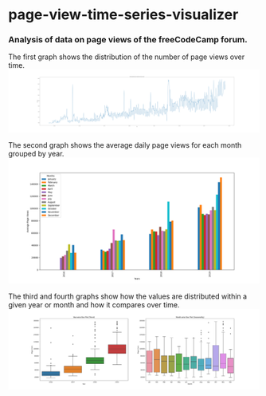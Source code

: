 # page-view-time-series-visualizer

### Analysis of data on page views of the freeCodeCamp forum.


The first graph shows the distribution of the number of page views over time.<br>
![line_plot](line_plot.png)<br>

The second graph shows the average daily page views for each month grouped by year. 
![bar_plot](bar_plot.png)<br>

The third and fourth graphs show how the values are distributed within a given year or month and how it compares over time. 
![box_plot](box_plot.png)
